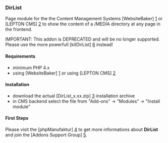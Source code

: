 ### DirList

Page module for the the Content Management Systems [WebsiteBaker] [1] or [LEPTON CMS] [2] to show the content of a /MEDIA directory at any page in the frontend. 

IMPORTANT: This addon is DEPRECATED and will be no longer supported. Please use the more powerfull [kitDirList] [6] instead!

#### Requirements

* minimum PHP 4.x
* using [WebsiteBaker] [1] _or_ using [LEPTON CMS] [2]

#### Installation

* download the actual [DirList_x.xx.zip] [3] installation archive
* in CMS backend select the file from "Add-ons" -> "Modules" -> "Install module"

#### First Steps

Please visit the [phpManufaktur] [4] to get more informations about **DirList** and join the [Addons Support Group] [5].

[1]: http://websitebaker2.org "WebsiteBaker Content Management System"
[2]: http://lepton-cms.org "LEPTON CMS"
[3]: https://addons.phpmanufaktur.de/download.php?file=DirList
[4]: http://phpmanufaktur.de/cms/topics/dirlist.php
[5]: https://phpmanufaktur.de/support
[6]: https://addons.phpmanufaktur.de/download.php?file=kitDirList
